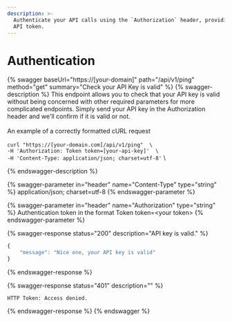 ```yaml
---
description: >-
  Authenticate your API calls using the `Authorization` header, providing your
  API token.
---
```


# Authentication

{% swagger baseUrl="https://[your-domain]" path="/api/v1/ping" method="get" summary="Check your API Key is valid" %}
{% swagger-description %}
This endpoint allows you to check that your API key is valid without being concerned with other required parameters for more complicated endpoints.  Simply send your API key in the Authorization header and we'll confirm if it is valid or not.\
\
An example of a correctly formatted cURL request\
\
`curl "https://[your-domain.com]/api/v1/ping"  \`\
&#x20; `-H 'Authorization: Token token=[your-api-key]'  \`\
&#x20; `-H 'Content-Type: application/json; charset=utf-8'` \

{% endswagger-description %}

{% swagger-parameter in="header" name="Content-Type" type="string" %}
application/json; charset=utf-8
{% endswagger-parameter %}

{% swagger-parameter in="header" name="Authorization" type="string" %}
Authentication token in the format Token token=\<your token>
{% endswagger-parameter %}

{% swagger-response status="200" description="API key is valid." %}
```javascript
{
    "message": "Nice one, your API key is valid"
}
```
{% endswagger-response %}

{% swagger-response status="401" description="" %}
```
HTTP Token: Access denied.
```
{% endswagger-response %}
{% endswagger %}

